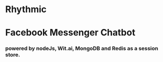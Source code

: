 # Rhythmic
# Facebook Messenger Chatbot 
### powered by nodeJs, Wit.ai, MongoDB and Redis as a session store.

